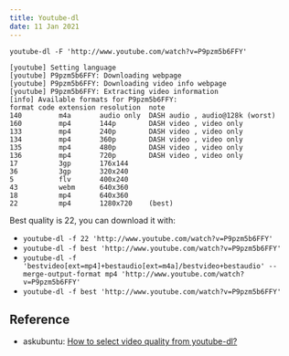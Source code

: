 ```yaml
---
title: Youtube-dl
date: 11 Jan 2021
---
```


```
youtube-dl -F 'http://www.youtube.com/watch?v=P9pzm5b6FFY'

[youtube] Setting language
[youtube] P9pzm5b6FFY: Downloading webpage
[youtube] P9pzm5b6FFY: Downloading video info webpage
[youtube] P9pzm5b6FFY: Extracting video information
[info] Available formats for P9pzm5b6FFY:
format code extension resolution  note 
140         m4a       audio only  DASH audio , audio@128k (worst)
160         mp4       144p        DASH video , video only
133         mp4       240p        DASH video , video only
134         mp4       360p        DASH video , video only
135         mp4       480p        DASH video , video only
136         mp4       720p        DASH video , video only
17          3gp       176x144     
36          3gp       320x240     
5           flv       400x240     
43          webm      640x360     
18          mp4       640x360     
22          mp4       1280x720    (best)
```

Best quality is 22, you can download it with:

- `youtube-dl -f 22 'http://www.youtube.com/watch?v=P9pzm5b6FFY'`
- `youtube-dl -f best 'http://www.youtube.com/watch?v=P9pzm5b6FFY'`
- `youtube-dl -f 'bestvideo[ext=mp4]+bestaudio[ext=m4a]/bestvideo+bestaudio' --merge-output-format mp4 'http://www.youtube.com/watch?v=P9pzm5b6FFY'
`
- `youtube-dl -f best 'http://www.youtube.com/watch?v=P9pzm5b6FFY'`

## Reference

- askubuntu: [How to select video quality from youtube-dl?](https://askubuntu.com/questions/486297/how-to-select-video-quality-from-youtube-dl)
